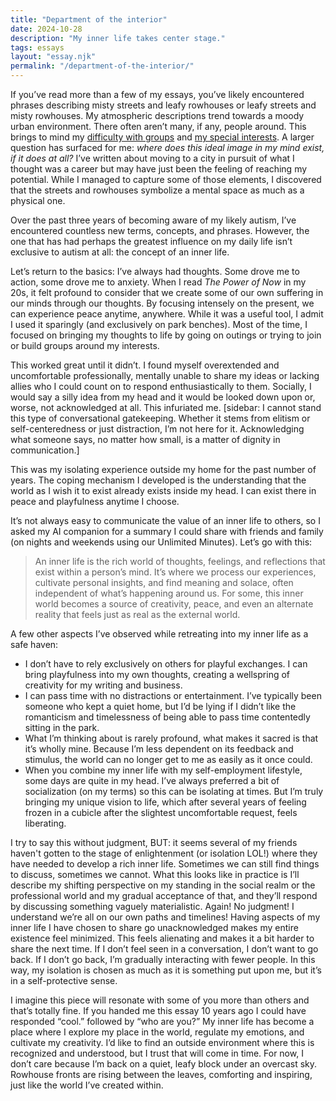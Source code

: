 ```yaml
---
title: "Department of the interior"
date: 2024-10-28
description: "My inner life takes center stage."
tags: essays
layout: "essay.njk"
permalink: "/department-of-the-interior/"
---
```


If you’ve read more than a few of my essays, you’ve likely encountered phrases describing misty streets and leafy rowhouses or leafy streets and misty rowhouses. My atmospheric descriptions trend towards a moody urban environment. There often aren’t many, if any, people around. This brings to mind my [difficulty with groups](/pine-needles-and-ping-pong/) and [my special interests](/britain-in-moderation/). A larger question has surfaced for me: _where does this ideal image in my mind exist, if it does at all?_ I’ve written about moving to a city in pursuit of what I thought was a career but may have just been the feeling of reaching my potential. While I managed to capture some of those elements, I discovered that the streets and rowhouses symbolize a mental space as much as a physical one.

Over the past three years of becoming aware of my likely autism, I’ve encountered countless new terms, concepts, and phrases. However, the one that has had perhaps the greatest influence on my daily life isn’t exclusive to autism at all: the concept of an inner life.

Let’s return to the basics: I’ve always had thoughts. Some drove me to action, some drove me to anxiety. When I read _The Power of Now_ in my 20s, it felt profound to consider that we create some of our own suffering in our minds through our thoughts. By focusing intensely on the present, we can experience peace anytime, anywhere. While it was a useful tool, I admit I used it sparingly (and exclusively on park benches). Most of the time, I focused on bringing my thoughts to life by going on outings or trying to join or build groups around my interests.

This worked great until it didn’t. I found myself overextended and uncomfortable professionally, mentally unable to share my ideas or lacking allies who I could count on to respond enthusiastically to them. Socially, I would say a silly idea from my head and it would be looked down upon or, worse, not acknowledged at all. This infuriated me. [sidebar: I cannot stand this type of conversational gatekeeping. Whether it stems from elitism or self-centeredness or just distraction, I’m not here for it. Acknowledging what someone says, no matter how small, is a matter of dignity in communication.]

This was my isolating experience outside my home for the past number of years. The coping mechanism I developed is the understanding that the world as I wish it to exist already exists inside my head. I can exist there in peace and playfulness anytime I choose.

It’s not always easy to communicate the value of an inner life to others, so I asked my AI companion for a summary I could share with friends and family (on nights and weekends using our Unlimited Minutes). Let’s go with this:

> An inner life is the rich world of thoughts, feelings, and reflections that exist within a person’s mind. It’s where we process our experiences, cultivate personal insights, and find meaning and solace, often independent of what’s happening around us. For some, this inner world becomes a source of creativity, peace, and even an alternate reality that feels just as real as the external world.

A few other aspects I’ve observed while retreating into my inner life as a safe haven:

- I don’t have to rely exclusively on others for playful exchanges. I can bring playfulness into my own thoughts, creating a wellspring of creativity for my writing and business.
- I can pass time with no distractions or entertainment. I’ve typically been someone who kept a quiet home, but I’d be lying if I didn’t like the romanticism and timelessness of being able to pass time contentedly sitting in the park.
- What I’m thinking about is rarely profound, what makes it sacred is that it’s wholly mine. Because I’m less dependent on its feedback and stimulus, the world can no longer get to me as easily as it once could.
- When you combine my inner life with my self-employment lifestyle, some days are quite in my head. I’ve always preferred a bit of socialization (on my terms) so this can be isolating at times. But I’m truly bringing my unique vision to life, which after several years of feeling frozen in a cubicle after the slightest uncomfortable request, feels liberating.

I try to say this without judgment, BUT: it seems several of my friends haven't gotten to the stage of enlightenment (or isolation LOL!) where they have needed to develop a rich inner life. Sometimes we can still find things to discuss, sometimes we cannot. What this looks like in practice is I’ll describe my shifting perspective on my standing in the social realm or the professional world and my gradual acceptance of that, and they’ll respond by discussing something vaguely materialistic. Again! No judgment! I understand we’re all on our own paths and timelines! Having aspects of my inner life I have chosen to share go unacknowledged makes my entire existence feel minimized. This feels alienating and makes it a bit harder to share the next time. If I don’t feel seen in a conversation, I don’t want to go back. If I don’t go back, I’m gradually interacting with fewer people. In this way, my isolation is chosen as much as it is something put upon me, but it’s in a self-protective sense.

I imagine this piece will resonate with some of you more than others and that’s totally fine. If you handed me this essay 10 years ago I could have responded “cool.” followed by “who are you?” My inner life has become a place where I explore my place in the world, regulate my emotions, and cultivate my creativity. I’d like to find an outside environment where this is recognized and understood, but I trust that will come in time. For now, I don’t care because I’m back on a quiet, leafy block under an overcast sky. Rowhouse fronts are rising between the leaves, comforting and inspiring, just like the world I’ve created within.
